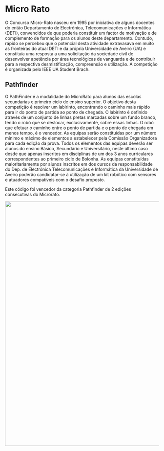 # Micro Rato
O Concurso Micro-Rato nasceu em 1995 por iniciativa de alguns docentes do então Departamento de Electrónica, Telecomunicações e Informática (DETI), convencidos de que poderia constituir um factor de motivação e de complemento de formação para os alunos deste departamento. Contudo, rápido se percebeu que o potencial desta atividade extravasava em muito as fronteiras do atual DETI e da própria Universidade de Aveiro (UA) e constituía uma resposta a uma solicitação da sociedade civil de desenvolver apetência por área tecnológicas de vanguarda e de contribuir para a respectiva desmistificação, compreensão e utilização. A competição é organizada pelo IEEE UA Student Brach.

## Pathfinder
O PathFinder é a modalidade do MicroRato para alunos das escolas secundarias e primeiro ciclo de ensino superior. O objetivo desta competição é resolver um labirinto, encontrando o caminho mais rápido para ir do ponto de partida ao ponto de chegada. O labirinto é definido através de um conjunto de linhas pretas marcadas sobre um fundo branco, tendo o robô que se deslocar, exclusivamente, sobre essas linhas. O robô que efetuar o caminho entre o ponto de partida e o ponto de chegada em menos tempo, é o vencedor. As equipas serão constituídas por um número mínimo e máximo de elementos a estabelecer pela Comissão Organizadora para cada edição da prova. Todos os elementos das equipas deverão ser alunos do ensino Básico, Secundário e Universitário, neste último caso desde que apenas inscritos em disciplinas de um dos 3 anos curriculares correspondentes ao primeiro ciclo de Bolonha. As equipas constituídas maioritariamente por alunos inscritos em dos cursos da responsabilidade do Dep. de Electrónica Telecomunicações e Informática da Universidade de Aveiro poderão candidatar-se à utilização de um kit robótico com sensores e atuadores compatíveis com o desafio proposto.

Este código foi vencedor da categoria Pathfinder de 2 edições consecutivas do Microrato.

<img src="https://user-images.githubusercontent.com/23279460/80325492-4aea5b00-882d-11ea-8edf-f7efea0ccf7d.jpg" width="800"/>
